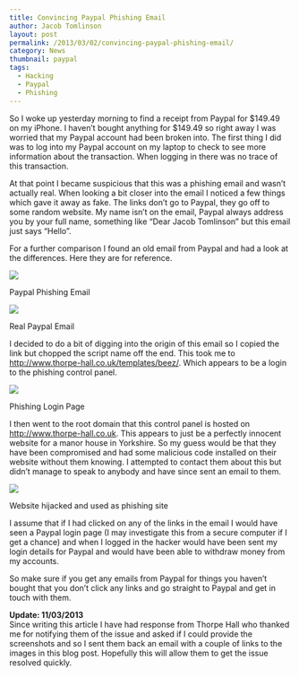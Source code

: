 ```yaml
---
title: Convincing Paypal Phishing Email
author: Jacob Tomlinson
layout: post
permalink: /2013/03/02/convincing-paypal-phishing-email/
category: News
thumbnail: paypal
tags:
  - Hacking
  - Paypal
  - Phishing
---
```

So I woke up yesterday morning to find a receipt from Paypal for $149.49 on my iPhone. I haven&#8217;t bought anything for $149.49 so right away I was worried that my Paypal account had been broken into. The first thing I did was to log into my Paypal account on my laptop to check to see more information about the transaction. When logging in there was no trace of this transaction.

At that point I became suspicious that this was a phishing email and wasn&#8217;t actually real. When looking a bit closer into the email I noticed a few things which gave it away as fake. The links don&#8217;t go to Paypal, they go off to some random website. My name isn&#8217;t on the email, Paypal always address you by your full name, something like &#8220;Dear Jacob Tomlinson&#8221; but this email just says &#8220;Hello&#8221;.

For a further comparison I found an old email from Paypal and had a look at the differences. Here they are for reference.

![](http://i.imgur.com/cNkWXkc.png)

Paypal Phishing Email

![](http://i.imgur.com/IXfXkdU.png)

Real Paypal Email

I decided to do a bit of digging into the origin of this email so I copied the link but chopped the script name off the end. This took me to http://www.thorpe-hall.co.uk/templates/beez/. Which appears to be a login to the phishing control panel.

![](http://i.imgur.com/2jp4bYI.png)

Phishing Login Page

I then went to the root domain that this control panel is hosted on http://www.thorpe-hall.co.uk. This appears to just be a perfectly innocent website for a manor house in Yorkshire. So my guess would be that they have been compromised and had some malicious code installed on their website without them knowing. I attempted to contact them about this but didn&#8217;t manage to speak to anybody and have since sent an email to them.

![](http://i.imgur.com/b4QXsin.png)

Website hijacked and used as phishing site

I assume that if I had clicked on any of the links in the email I would have seen a Paypal login page (I may investigate this from a secure computer if I get a chance) and when I logged in the hacker would have been sent my login details for Paypal and would have been able to withdraw money from my accounts.

So make sure if you get any emails from Paypal for things you haven&#8217;t bought that you don&#8217;t click any links and go straight to Paypal and get in touch with them.

**Update: 11/03/2013**  
Since writing this article I have had response from Thorpe Hall who thanked me for notifying them of the issue and asked if I could provide the screenshots and so I sent them back an email with a couple of links to the images in this blog post. Hopefully this will allow them to get the issue resolved quickly.
